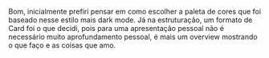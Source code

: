 Bom, inicialmente prefiri pensar em como escolher a paleta de cores que foi baseado nesse estilo mais dark mode. Já na estruturação, um formato de Card foi o que decidi, pois para uma apresentação pessoal não é necessário muito aprofundamento pessoal, é mais um overview mostrando o que faço e as coisas que amo.